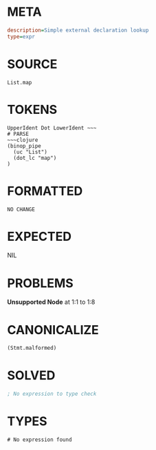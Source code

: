 # META
~~~ini
description=Simple external declaration lookup
type=expr
~~~
# SOURCE
~~~roc
List.map
~~~
# TOKENS
~~~text
UpperIdent Dot LowerIdent ~~~
# PARSE
~~~clojure
(binop_pipe
  (uc "List")
  (dot_lc "map")
)
~~~
# FORMATTED
~~~roc
NO CHANGE
~~~
# EXPECTED
NIL
# PROBLEMS
**Unsupported Node**
at 1:1 to 1:8

# CANONICALIZE
~~~clojure
(Stmt.malformed)
~~~
# SOLVED
~~~clojure
; No expression to type check
~~~
# TYPES
~~~roc
# No expression found
~~~
